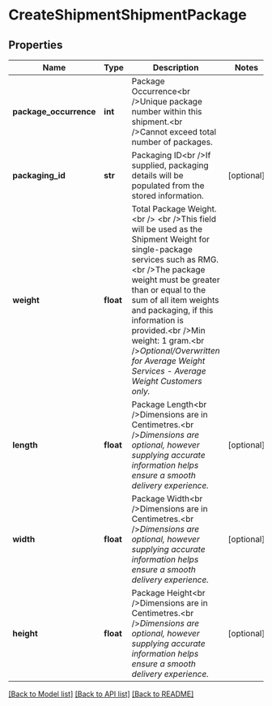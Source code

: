 # CreateShipmentShipmentPackage

## Properties
Name | Type | Description | Notes
------------ | ------------- | ------------- | -------------
**package_occurrence** | **int** | Package Occurrence&lt;br /&gt;Unique package number within this shipment.&lt;br /&gt;Cannot exceed total number of packages. | 
**packaging_id** | **str** | Packaging ID&lt;br /&gt;If supplied, packaging details will be populated from the stored information. | [optional] 
**weight** | **float** | Total Package Weight.&lt;br /&gt;            &lt;br /&gt;This field will be used as the Shipment Weight for single-package services such as RMG.&lt;br /&gt;The package weight must be greater than or equal to the sum of all item weights and packaging, if this information is provided.&lt;br /&gt;Min weight: 1 gram.&lt;br /&gt;*Optional/Overwritten for Average Weight Services - Average Weight Customers only.* | 
**length** | **float** | Package Length&lt;br /&gt;Dimensions are in Centimetres.&lt;br /&gt;*Dimensions are optional, however supplying accurate information helps ensure a smooth delivery experience.* | [optional] 
**width** | **float** | Package Width&lt;br /&gt;Dimensions are in Centimetres.&lt;br /&gt;*Dimensions are optional, however supplying accurate information helps ensure a smooth delivery experience.* | [optional] 
**height** | **float** | Package Height&lt;br /&gt;Dimensions are in Centimetres.&lt;br /&gt;*Dimensions are optional, however supplying accurate information helps ensure a smooth delivery experience.* | [optional] 

[[Back to Model list]](../README.md#documentation-for-models) [[Back to API list]](../README.md#documentation-for-api-endpoints) [[Back to README]](../README.md)

